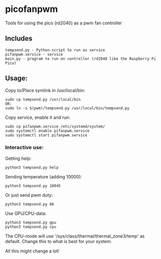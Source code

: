 # picofanpwm
Tools for using the pico (rd2040) as a pwm fan controller

## Includes
```
tempsend.py - Python-script to run as service
pifanpwm.service - service
main.py - program to run on controller (rd2040 like the Raspberry Pi Pico)
```
## Usage:
Copy to/Place symlink in /usr/local/bin:
```
sudo cp tempsend.py /usr/local/bin
OR:
sudo ln -s $(pwm)/tempsend.py /usr/local/bin/tempsend.py
```
Copy service, enable it and run:
```
sudo cp pifanpwm.service /etc/systemd/system/
sudo systemctl enable pifanpwm.service
sudo systemctl start pifanpwm.service
```
### Interactive use:
Getting help:
```
python3 tempsend.py help
```
Sending temperature (adding 10000):
```
python3 tempsend.py 10045
```
Or just send pwm duty:
```
python3 tempsend.py 66
```
Use GPU/CPU-data:
```
python3 tempsend.py gpu
python3 tempsend.py cpu
```
The CPU-mode will use '/sys/class/thermal/thermal_zone3/temp' as default.
Change this to what is best for your system.

All this might change a lot!
